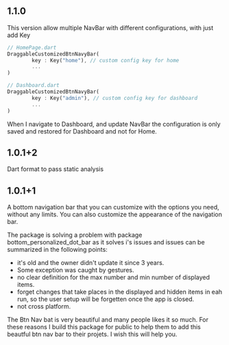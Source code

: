  ## 1.1.0
This version allow multiple NavBar with different configurations, with just add Key

```dart
// HomePage.dart
DraggableCustomizedBtnNavyBar(
        key : Key("home"), // custom config key for home
        ...
)
```
```dart
// Dashboard.dart
DraggableCustomizedBtnNavyBar(
        key : Key("admin"), // custom config key for dashboard
        ...
)
```

When I navigate to Dashboard, and update NavBar the configuration is only saved and restored for Dashboard and not for Home.

## 1.0.1+2
 Dart format to pass static analysis

## 1.0.1+1

A bottom navigation bar that you can customize with the options you need, without any limits. You can also customize the appearance of the navigation bar.

The package is solving a problem with package bottom_personalized_dot_bar as it solves i's issues and issues can be summarized in the following points:
- it's old and the owner didn't update it since 3 years.
- Some exception was caught by gestures.
- no clear definition for the max number and min number of displayed items.
- forget changes that take places in the displayed and  hidden items in eah run, so the user setup will be forgetten once the app is closed.
- not cross platform.

The Btn Nav bat is very beautiful and many people likes it so much. For these reasons I build this package for public to help them to add this beautful btn nav bar to their projets. I wish this will help you.
